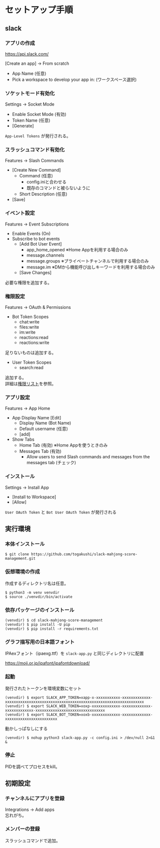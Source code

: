 # セットアップ手順

## slack

### アプリの作成

https://api.slack.com/

[Create an app] -> From scratch

- App Name (任意)
- Pick a workspace to develop your app in: (ワークスペース選択)

### ソケットモード有効化

Settings -> Socket Mode

- Enable Socket Mode (有効)
- Token Name (任意)
- [Generate]

`App-Level Tokens` が発行される。

### スラッシュコマンド有効化

Features -> Slash Commands

- [Create New Command]
  - Command (任意)
    - config.iniと合わせる
    - 既存のコマンドと被らないように
  - Short Description (任意)
- [Save]

### イベント設定

Features -> Event Subscriptions

- Enable Events (On)
- Subscribe to bot events
  - [Add Bot User Event]
    - app_home_opened ※Home Appを利用する場合のみ
    - message.channels
    - message.groups ※プライベートチャンネルで利用する場合のみ
    - message.im ※DMから機能呼び出しキーワードを利用する場合のみ
  - [Save Changes]

必要な権限を追加する。

### 権限設定

Features -> OAuth & Permissions

- Bot Token Scopes
  - chat:write
  - files:write
  - im:write
  - reactions:read
  - reactions:write

足りないものは追加する。

- User Token Scopes
  - search:read

追加する。<br>
詳細は[権限リスト](api_list.md)を参照。

### アプリ設定

Features -> App Home

- App Display Name [Edit]
  - Display Name (Bot Name)
  - Default username (任意)
  - [add]
- Show Tabs
  - Home Tab (有効) ※Home Appを使うときのみ
  - Messages Tab (有効)
    - Allow users to send Slash commands and messages from the messages tab (チェック)

### インストール

Settings -> Install App

- [Install to Workspace]
- [Allow]

`User OAuth Token` と `Bot User OAuth Token` が発行される

## 実行環境

### 本体インストール

```
$ git clone https://github.com/togakushi/slack-mahjong-score-management.git
```

### 仮想環境の作成

作成するディレクトリ名は任意。

```
$ python3 -m venv venvdir
$ source ./venvdir/bin/activate
```

### 依存パッケージのインストール

```
(venvdir) $ cd slack-mahjong-score-management
(venvdir) $ pip install -U pip
(venvdir) $ pip install -r requirements.txt
```

### グラフ描写用の日本語フォント
IPAexフォント（ipaexg.ttf）を `slack-app.py` と同じディレクトリに配置

https://moji.or.jp/ipafont/ipafontdownload/


### 起動
発行されたトークンを環境変数にセット
```
(venvdir) $ export SLACK_APP_TOKEN=xapp-x-xxxxxxxxxxx-xxxxxxxxxxxxx-xxxxxxxxxxxxxxxxxxxxxxxxxxxxxxxxxxxxxxxxxxxxxxxxxxxxxxxxxxxxxxxx
(venvdir) $ export SLACK_WEB_TOKEN=xoxp-xxxxxxxxxxxxx-xxxxxxxxxxxxx-xxxxxxxxxxxxx-xxxxxxxxxxxxxxxxxxxxxxxxxxxxxxxx
(venvdir) $ export SLACK_BOT_TOKEN=xoxb-xxxxxxxxxxxxx-xxxxxxxxxxxxx-xxxxxxxxxxxxxxxxxxxxxxxx
```
動かしっぱなしにする
```
(venvdir) $ nohup python3 slack-app.py -c config.ini > /dev/null 2>&1 &
```

### 停止
PIDを調べてプロセスをkill。

## 初期設定

### チャンネルにアプリを登録
Integrations -> Add apps<br />
忘れがち。

### メンバーの登録
スラッシュコマンドで追加。
